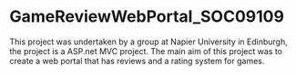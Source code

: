 # GameReviewWebPortal_SOC09109
This project was undertaken by a group at Napier University in Edinburgh, the project is a ASP.net MVC project. The main aim of this project was to create a web portal that has reviews and a rating system for games.

